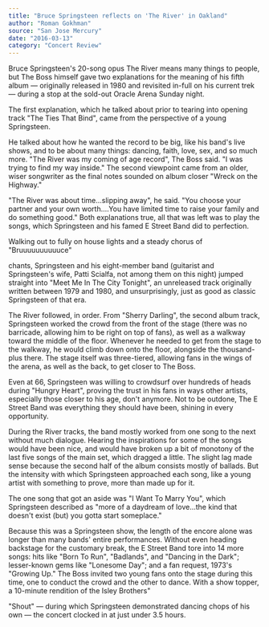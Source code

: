 ```yaml
---
title: "Bruce Springsteen reflects on 'The River' in Oakland"
author: "Roman Gokhman"
source: "San Jose Mercury"
date: "2016-03-13"
category: "Concert Review"
---
```


Bruce Springsteen's 20-song opus The River means many things to people, but The Boss himself gave two explanations for the meaning of his fifth album — originally released in 1980 and revisited in-full on his current trek — during a stop at the sold-out Oracle Arena Sunday night.

The first explanation, which he talked about prior to tearing into opening track "The Ties That Bind", came from the perspective of a young Springsteen.

He talked about how he wanted the record to be big, like his band's live shows, and to be about many things: dancing, faith, love, sex, and so much more. "The River was my coming of age record", The Boss said. "I was trying to find my way inside." The second viewpoint came from an older, wiser songwriter as the final notes sounded on album closer "Wreck on the Highway."

"The River was about time...slipping away", he said. "You choose your partner and your own worth....You have limited time to raise your family and do something good." Both explanations true, all that was left was to play the songs, which Springsteen and his famed E Street Band did to perfection.

Walking out to fully on house lights and a steady chorus of "Bruuuuuuuuuuce"

chants, Springsteen and his eight-member band (guitarist and Springsteen's wife, Patti Scialfa, not among them on this night) jumped straight into "Meet Me In The City Tonight", an unreleased track originally written between 1979 and 1980, and unsurprisingly, just as good as classic Springsteen of that era.

The River followed, in order. From "Sherry Darling", the second album track, Springsteen worked the crowd from the front of the stage (there was no barricade, allowing him to be right on top of fans), as well as a walkway toward the middle of the floor. Whenever he needed to get from the stage to the walkway, he would climb down onto the floor, alongside the thousand-plus there. The stage itself was three-tiered, allowing fans in the wings of the arena, as well as the back, to get closer to The Boss.

Even at 66, Springsteen was willing to crowdsurf over hundreds of heads during "Hungry Heart", proving the trust in his fans in ways other artists, especially those closer to his age, don't anymore. Not to be outdone, The E Street Band was everything they should have been, shining in every opportunity.

During the River tracks, the band mostly worked from one song to the next without much dialogue. Hearing the inspirations for some of the songs would have been nice, and would have broken up a bit of monotony of the last five songs of the main set, which dragged a little. The slight lag made sense because the second half of the album consists mostly of ballads. But the intensity with which Springsteen approached each song, like a young artist with something to prove, more than made up for it.

The one song that got an aside was "I Want To Marry You", which Springsteen described as "more of a daydream of love...the kind that doesn't exist (but) you gotta start someplace."

Because this was a Springsteen show, the length of the encore alone was longer than many bands' entire performances. Without even heading backstage for the customary break, the E Street Band tore into 14 more songs: hits like "Born To Run", "Badlands", and "Dancing in the Dark"; lesser-known gems like "Lonesome Day"; and a fan request, 1973's "Growing Up." The Boss invited two young fans onto the stage during this time, one to conduct the crowd and the other to dance. With a show topper, a 10-minute rendition of the Isley Brothers"

"Shout" — during which Springsteen demonstrated dancing chops of his own — the concert clocked in at just under 3.5 hours.

